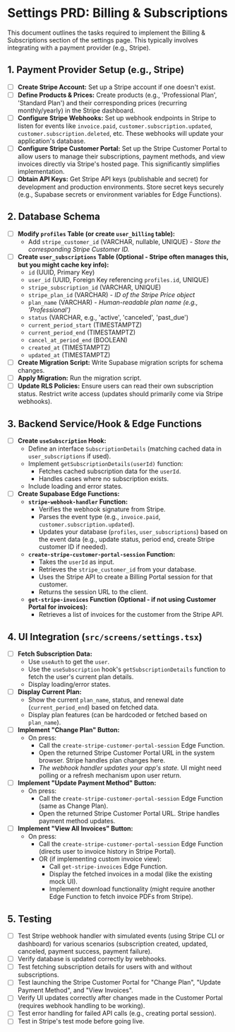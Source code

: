 # Settings PRD: Billing & Subscriptions

This document outlines the tasks required to implement the Billing & Subscriptions section of the settings page. This typically involves integrating with a payment provider (e.g., Stripe).

## 1. Payment Provider Setup (e.g., Stripe)

-   [ ] **Create Stripe Account:** Set up a Stripe account if one doesn't exist.
-   [ ] **Define Products & Prices:** Create products (e.g., 'Professional Plan', 'Standard Plan') and their corresponding prices (recurring monthly/yearly) in the Stripe dashboard.
-   [ ] **Configure Stripe Webhooks:** Set up webhook endpoints in Stripe to listen for events like `invoice.paid`, `customer.subscription.updated`, `customer.subscription.deleted`, etc. These webhooks will update your application's database.
-   [ ] **Configure Stripe Customer Portal:** Set up the Stripe Customer Portal to allow users to manage their subscriptions, payment methods, and view invoices directly via Stripe's hosted page. This significantly simplifies implementation.
-   [ ] **Obtain API Keys:** Get Stripe API keys (publishable and secret) for development and production environments. Store secret keys securely (e.g., Supabase secrets or environment variables for Edge Functions).

## 2. Database Schema

-   [ ] **Modify `profiles` Table (or create `user_billing` table):**
    -   Add `stripe_customer_id` (VARCHAR, nullable, UNIQUE) - *Store the corresponding Stripe Customer ID.*
-   [ ] **Create `user_subscriptions` Table (Optional - Stripe often manages this, but you might cache key info):**
    -   `id` (UUID, Primary Key)
    -   `user_id` (UUID, Foreign Key referencing `profiles.id`, UNIQUE)
    -   `stripe_subscription_id` (VARCHAR, UNIQUE)
    -   `stripe_plan_id` (VARCHAR) - *ID of the Stripe Price object*
    -   `plan_name` (VARCHAR) - *Human-readable plan name (e.g., 'Professional')*
    -   `status` (VARCHAR, e.g., 'active', 'canceled', 'past_due')
    -   `current_period_start` (TIMESTAMPTZ)
    -   `current_period_end` (TIMESTAMPTZ)
    -   `cancel_at_period_end` (BOOLEAN)
    -   `created_at` (TIMESTAMPTZ)
    -   `updated_at` (TIMESTAMPTZ)
-   [ ] **Create Migration Script:** Write Supabase migration scripts for schema changes.
-   [ ] **Apply Migration:** Run the migration script.
-   [ ] **Update RLS Policies:** Ensure users can read their own subscription status. Restrict write access (updates should primarily come via Stripe webhooks).

## 3. Backend Service/Hook & Edge Functions

-   [ ] **Create `useSubscription` Hook:**
    -   Define an interface `SubscriptionDetails` (matching cached data in `user_subscriptions` if used).
    -   Implement `getSubscriptionDetails(userId)` function:
        -   Fetches cached subscription data for the `userId`.
        -   Handles cases where no subscription exists.
    -   Include loading and error states.
-   [ ] **Create Supabase Edge Functions:**
    -   **`stripe-webhook-handler` Function:**
        -   Verifies the webhook signature from Stripe.
        -   Parses the event type (e.g., `invoice.paid`, `customer.subscription.updated`).
        -   Updates your database (`profiles`, `user_subscriptions`) based on the event data (e.g., update status, period end, create Stripe customer ID if needed).
    -   **`create-stripe-customer-portal-session` Function:**
        -   Takes the `userId` as input.
        -   Retrieves the `stripe_customer_id` from your database.
        -   Uses the Stripe API to create a Billing Portal session for that customer.
        -   Returns the session URL to the client.
    -   **`get-stripe-invoices` Function (Optional - if not using Customer Portal for invoices):**
        -   Retrieves a list of invoices for the customer from the Stripe API.

## 4. UI Integration (`src/screens/settings.tsx`)

-   [ ] **Fetch Subscription Data:**
    -   Use `useAuth` to get the `user`.
    -   Use the `useSubscription` hook's `getSubscriptionDetails` function to fetch the user's current plan details.
    -   Display loading/error states.
-   [ ] **Display Current Plan:**
    -   Show the current `plan_name`, status, and renewal date (`current_period_end`) based on fetched data.
    -   Display plan features (can be hardcoded or fetched based on `plan_name`).
-   [ ] **Implement "Change Plan" Button:**
    -   On press:
        -   Call the `create-stripe-customer-portal-session` Edge Function.
        -   Open the returned Stripe Customer Portal URL in the system browser. Stripe handles plan changes here.
        -   *The webhook handler updates your app's state.* UI might need polling or a refresh mechanism upon user return.
-   [ ] **Implement "Update Payment Method" Button:**
    -   On press:
        -   Call the `create-stripe-customer-portal-session` Edge Function (same as Change Plan).
        -   Open the returned Stripe Customer Portal URL. Stripe handles payment method updates.
-   [ ] **Implement "View All Invoices" Button:**
    -   On press:
        -   Call the `create-stripe-customer-portal-session` Edge Function (directs user to invoice history in Stripe Portal).
        -   OR (if implementing custom invoice view):
            -   Call `get-stripe-invoices` Edge Function.
            -   Display the fetched invoices in a modal (like the existing mock UI).
            -   Implement download functionality (might require another Edge Function to fetch invoice PDFs from Stripe).

## 5. Testing

-   [ ] Test Stripe webhook handler with simulated events (using Stripe CLI or dashboard) for various scenarios (subscription created, updated, canceled, payment success, payment failure).
-   [ ] Verify database is updated correctly by webhooks.
-   [ ] Test fetching subscription details for users with and without subscriptions.
-   [ ] Test launching the Stripe Customer Portal for "Change Plan", "Update Payment Method", and "View Invoices".
-   [ ] Verify UI updates correctly after changes made in the Customer Portal (requires webhook handling to be working).
-   [ ] Test error handling for failed API calls (e.g., creating portal session).
-   [ ] Test in Stripe's test mode before going live.
